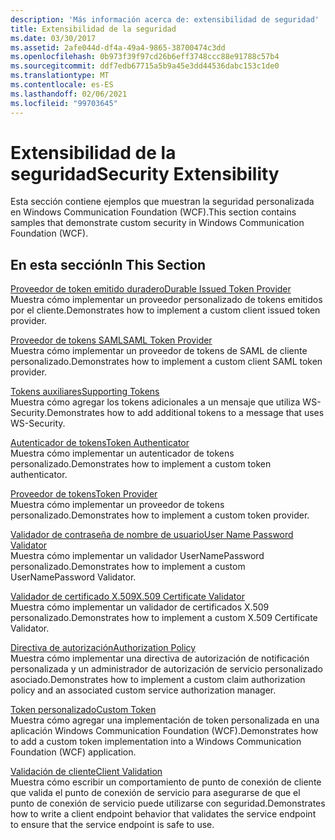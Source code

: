 ```yaml
---
description: 'Más información acerca de: extensibilidad de seguridad'
title: Extensibilidad de la seguridad
ms.date: 03/30/2017
ms.assetid: 2afe044d-df4a-49a4-9865-38700474c3dd
ms.openlocfilehash: 0b973f39f97cd26b6eff3748ccc88e91788c57b4
ms.sourcegitcommit: ddf7edb67715a5b9a45e3dd44536dabc153c1de0
ms.translationtype: MT
ms.contentlocale: es-ES
ms.lasthandoff: 02/06/2021
ms.locfileid: "99703645"
---
```

# <a name="security-extensibility"></a><span data-ttu-id="ce0dc-103">Extensibilidad de la seguridad</span><span class="sxs-lookup"><span data-stu-id="ce0dc-103">Security Extensibility</span></span>

<span data-ttu-id="ce0dc-104">Esta sección contiene ejemplos que muestran la seguridad personalizada en Windows Communication Foundation (WCF).</span><span class="sxs-lookup"><span data-stu-id="ce0dc-104">This section contains samples that demonstrate custom security in Windows Communication Foundation (WCF).</span></span>  
  
## <a name="in-this-section"></a><span data-ttu-id="ce0dc-105">En esta sección</span><span class="sxs-lookup"><span data-stu-id="ce0dc-105">In This Section</span></span>  

 [<span data-ttu-id="ce0dc-106">Proveedor de token emitido duradero</span><span class="sxs-lookup"><span data-stu-id="ce0dc-106">Durable Issued Token Provider</span></span>](durable-issued-token-provider.md)  
 <span data-ttu-id="ce0dc-107">Muestra cómo implementar un proveedor personalizado de tokens emitidos por el cliente.</span><span class="sxs-lookup"><span data-stu-id="ce0dc-107">Demonstrates how to implement a custom client issued token provider.</span></span>  
  
 [<span data-ttu-id="ce0dc-108">Proveedor de tokens SAML</span><span class="sxs-lookup"><span data-stu-id="ce0dc-108">SAML Token Provider</span></span>](saml-token-provider.md)  
 <span data-ttu-id="ce0dc-109">Muestra cómo implementar un proveedor de tokens de SAML de cliente personalizado.</span><span class="sxs-lookup"><span data-stu-id="ce0dc-109">Demonstrates how to implement a custom client SAML token provider.</span></span>  
  
 [<span data-ttu-id="ce0dc-110">Tokens auxiliares</span><span class="sxs-lookup"><span data-stu-id="ce0dc-110">Supporting Tokens</span></span>](supporting-tokens.md)  
 <span data-ttu-id="ce0dc-111">Muestra cómo agregar los tokens adicionales a un mensaje que utiliza WS-Security.</span><span class="sxs-lookup"><span data-stu-id="ce0dc-111">Demonstrates how to add additional tokens to a message that uses WS-Security.</span></span>  
  
 [<span data-ttu-id="ce0dc-112">Autenticador de tokens</span><span class="sxs-lookup"><span data-stu-id="ce0dc-112">Token Authenticator</span></span>](token-authenticator.md)  
 <span data-ttu-id="ce0dc-113">Muestra cómo implementar un autenticador de tokens personalizado.</span><span class="sxs-lookup"><span data-stu-id="ce0dc-113">Demonstrates how to implement a custom token authenticator.</span></span>  
  
 [<span data-ttu-id="ce0dc-114">Proveedor de tokens</span><span class="sxs-lookup"><span data-stu-id="ce0dc-114">Token Provider</span></span>](token-provider.md)  
 <span data-ttu-id="ce0dc-115">Muestra cómo implementar un proveedor de tokens personalizado.</span><span class="sxs-lookup"><span data-stu-id="ce0dc-115">Demonstrates how to implement a custom token provider.</span></span>  
  
 [<span data-ttu-id="ce0dc-116">Validador de contraseña de nombre de usuario</span><span class="sxs-lookup"><span data-stu-id="ce0dc-116">User Name Password Validator</span></span>](user-name-password-validator.md)  
 <span data-ttu-id="ce0dc-117">Muestra cómo implementar un validador UserNamePassword personalizado.</span><span class="sxs-lookup"><span data-stu-id="ce0dc-117">Demonstrates how to implement a custom UserNamePassword Validator.</span></span>  
  
 [<span data-ttu-id="ce0dc-118">Validador de certificado X.509</span><span class="sxs-lookup"><span data-stu-id="ce0dc-118">X.509 Certificate Validator</span></span>](x-509-certificate-validator.md)  
 <span data-ttu-id="ce0dc-119">Muestra cómo implementar un validador de certificados X.509 personalizado.</span><span class="sxs-lookup"><span data-stu-id="ce0dc-119">Demonstrates how to implement a custom X.509 Certificate Validator.</span></span>  
  
 [<span data-ttu-id="ce0dc-120">Directiva de autorización</span><span class="sxs-lookup"><span data-stu-id="ce0dc-120">Authorization Policy</span></span>](authorization-policy.md)  
 <span data-ttu-id="ce0dc-121">Muestra cómo implementar una directiva de autorización de notificación personalizada y un administrador de autorización de servicio personalizado asociado.</span><span class="sxs-lookup"><span data-stu-id="ce0dc-121">Demonstrates how to implement a custom claim authorization policy and an associated custom service authorization manager.</span></span>  
  
 [<span data-ttu-id="ce0dc-122">Token personalizado</span><span class="sxs-lookup"><span data-stu-id="ce0dc-122">Custom Token</span></span>](custom-token.md)  
 <span data-ttu-id="ce0dc-123">Muestra cómo agregar una implementación de token personalizada en una aplicación Windows Communication Foundation (WCF).</span><span class="sxs-lookup"><span data-stu-id="ce0dc-123">Demonstrates how to add a custom token implementation into a Windows Communication Foundation (WCF) application.</span></span>  
  
 [<span data-ttu-id="ce0dc-124">Validación de cliente</span><span class="sxs-lookup"><span data-stu-id="ce0dc-124">Client Validation</span></span>](client-validation.md)  
 <span data-ttu-id="ce0dc-125">Muestra cómo escribir un comportamiento de punto de conexión de cliente que valida el punto de conexión de servicio para asegurarse de que el punto de conexión de servicio puede utilizarse con seguridad.</span><span class="sxs-lookup"><span data-stu-id="ce0dc-125">Demonstrates how to write a client endpoint behavior that validates the service endpoint to ensure that the service endpoint is safe to use.</span></span>
